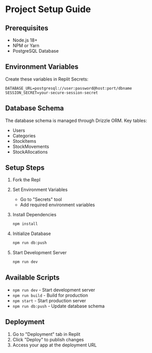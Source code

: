 
# Project Setup Guide

## Prerequisites
- Node.js 18+
- NPM or Yarn
- PostgreSQL Database

## Environment Variables
Create these variables in Replit Secrets:

```env
DATABASE_URL=postgresql://user:password@host:port/dbname
SESSION_SECRET=your-secure-session-secret
```

## Database Schema
The database schema is managed through Drizzle ORM. Key tables:

- Users
- Categories
- StockItems 
- StockMovements
- StockAllocations

## Setup Steps

1. Fork the Repl

2. Set Environment Variables
   - Go to "Secrets" tool
   - Add required environment variables

3. Install Dependencies
   ```bash
   npm install
   ```

4. Initialize Database
   ```bash
   npm run db:push
   ```

5. Start Development Server
   ```bash
   npm run dev
   ```

## Available Scripts

- `npm run dev` - Start development server
- `npm run build` - Build for production
- `npm start` - Start production server
- `npm run db:push` - Update database schema

## Deployment
1. Go to "Deployment" tab in Replit
2. Click "Deploy" to publish changes
3. Access your app at the deployment URL
